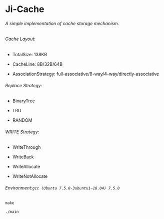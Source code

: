 # Ji-Cache

###### A simple implementation of cache storage mechanism.

###### Cache Layout:

- TotalSize: 138KB

- CacheLine: 8B/32B/64B

- AssociationStrategy: full-associative/8-way/4-way/directly-associative

###### Replace Strategy:

- BinaryTree

- LRU

- RANDOM

###### WRITE Strategy:

* WriteThrough

* WriteBack

* WriteAllocate

* WriteNotAllocate

###### Environment:`gcc (Ubuntu 7.5.0-3ubuntu1~18.04) 7.5.0`

```
make
```

```
./main
```
